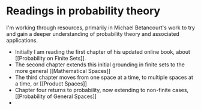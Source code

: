 # Readings in probability theory


I'm working through resources, primarily in Michael Betancourt's work to try and gain a deeper understanding of probability theory and associated applications.

- Initially I am reading the first chapter of his updated online book, about [[Probability on Finite Sets]].
- The second chapter extends this initial grounding in finite sets to the more general [[Mathematical Spaces]]
- The third chapter moves from one space at a time, to multiple spaces at a time, or [[Product Spaces]]
- Chapter four returns to probability, now extending to non-finite cases, [[Probability of General Spaces]]
- 